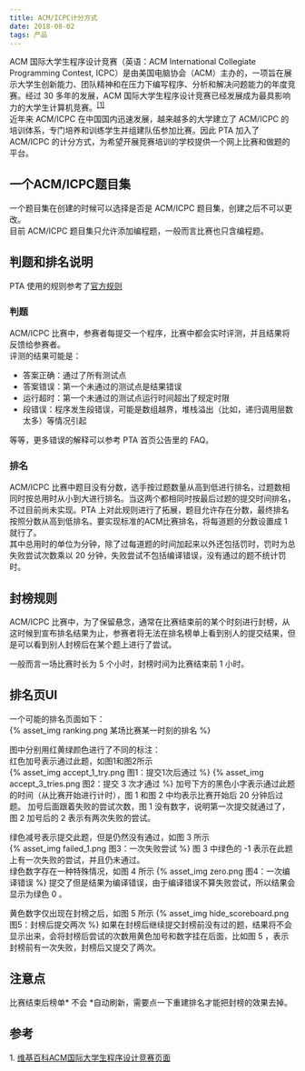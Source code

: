 ```yaml
---
title: ACM/ICPC计分方式
date: 2018-08-02
tags: 产品
---
```


ACM 国际大学生程序设计竞赛（英语：ACM International Collegiate Programming Contest, ICPC）是由美国电脑协会（ACM）主办的，一项旨在展示大学生创新能力、团队精神和在压力下编写程序、分析和解决问题能力的年度竞赛。经过 30 多年的发展，ACM 国际大学生程序设计竞赛已经发展成为最具影响力的大学生计算机竞赛。<sup><a href="#reference1">[1]</a></sup>  
近年来 ACM/ICPC 在中国国内迅速发展，越来越多的大学建立了 ACM/ICPC 的培训体系，专门培养和训练学生并组建队伍参加比赛。因此 PTA 加入了 ACM/ICPC 的计分方式，为希望开展竞赛培训的学校提供一个网上比赛和做题的平台。

## 一个ACM/ICPC题目集

一个题目集在创建的时候可以选择是否是 ACM/ICPC 题目集，创建之后不可以更改。  
目前 ACM/ICPC 题目集只允许添加编程题，一般而言比赛也只含编程题。

## 判题和排名说明

PTA 使用的规则参考了[官方规则](https://icpc.baylor.edu/worldfinals/rules/)

### 判题

ACM/ICPC 比赛中，参赛者每提交一个程序，比赛中都会实时评测，并且结果将反馈给参赛者。  
评测的结果可能是：  
* 答案正确：通过了所有测试点
* 答案错误：第一个未通过的测试点是结果错误
* 运行超时：第一个未通过的测试点运行时间超出了规定时限
* 段错误：程序发生段错误，可能是数组越界，堆栈溢出（比如，递归调用层数太多）等情况引起  

等等，更多错误的解释可以参考 PTA 首页公告里的 FAQ。

### 排名

ACM/ICPC 比赛中题目没有分数，选手按过题数量从高到低进行排名，过题数相同时按总用时从小到大进行排名。当这两个都相同时按最后过题的提交时间排名，不过目前尚未实现。PTA 上对此规则进行了拓展，题目允许存在分数，最终排名按照分数从高到低排名。要实现标准的ACM比赛排名，将每道题的分数设置成 1 就行了。  
其中总用时的单位为分钟，除了过每道题的时间加起来以外还包括罚时，罚时为总失败尝试次数乘以 20 分钟，失败尝试不包括编译错误，没有通过的题不统计罚时。

## 封榜规则

ACM/ICPC 比赛中，为了保留悬念，通常在比赛结束前的某个时刻进行封榜，从这时候到宣布排名结果为止，参赛者将无法在排名榜单上看到别人的提交结果，但是可以看到别人封榜后在某个题上进行了尝试。

一般而言一场比赛时长为 5 个小时，封榜时间为比赛结束前 1 小时。  

## 排名页UI
一个可能的排名页面如下：  
{% asset_img ranking.png 某场比赛某一时刻的排名 %}

图中分别用红黄绿颜色进行了不同的标注：  
红色加号表示通过此题，如图1和图2所示  
{% asset_img accept_1_try.png 图1：提交1次后通过 %}
{% asset_img accept_3_tries.png 图2：提交 3 次才通过 %}
加号下方的黑色小字表示通过此题的时间（从比赛开始进行计时），图 1 和图 2 中均表示比赛开始后 20 分钟后过题。  加号后面跟着失败的尝试次数，图 1 没有数字，说明第一次提交就通过了，图 2 加号后的 2 表示有两次失败的尝试。

绿色减号表示提交此题，但是仍然没有通过，如图 3 所示   
{% asset_img failed_1.png 图3：一次失败尝试 %}
图 3 中绿色的 -1 表示在此题上有一次失败的尝试，并且仍未通过。  
绿色数字存在一种特殊情况，如图 4 所示
{% asset_img zero.png 图4：一次编译错误 %}
提交了但是结果为编译错误，由于编译错误不算失败尝试，所以结果会显示为绿色 0 。  

黄色数字仅出现在封榜之后，如图 5 所示
{% asset_img hide_scoreboard.png 图5：封榜后提交两次 %}
如果在封榜后继续提交封榜前没有过的题，结果将不会显示出来，会将封榜后尝试的次数用黄色加号和数字挂在后面，比如图 5 ，表示封榜前有一次失败，封榜后又提交了两次。  

## 注意点
比赛结束后榜单* 不会 *自动刷新，需要点一下重建排名才能把封榜的效果去掉。

## 参考
<span id="reference1">1.</span> [维基百科ACM国际大学生程序设计竞赛页面](https://zh.wikipedia.org/wiki/ACM国际大学生程序设计竞赛)
